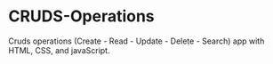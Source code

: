 # CRUDS-Operations
Cruds operations (Create - Read - Update - Delete - Search) app with HTML, CSS, and javaScript.
